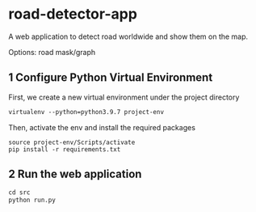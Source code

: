 # road-detector-app

A web application to detect road worldwide and show them on the map.

Options: road mask/graph

## 1 Configure Python Virtual Environment

First, we create a new virtual environment under the project directory

```apache
virtualenv --python=python3.9.7 project-env
```

Then, activate the env and install the required packages

```
source project-env/Scripts/activate
pip install -r requirements.txt
```

## 2 Run the web application

````apache
cd src
python run.py
````

